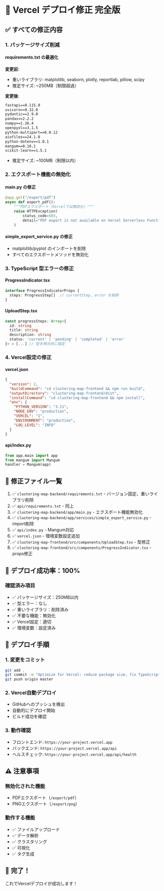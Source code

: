 # 🚀 Vercel デプロイ修正 完全版

## ✅ すべての修正内容

### 1. パッケージサイズ削減

#### requirements.txt の最適化
**変更前**:
- 重いライブラリ: matplotlib, seaborn, plotly, reportlab, pillow, scipy
- 推定サイズ: ~250MB（制限超過）

**変更後**:
```txt
fastapi==0.115.0
uvicorn==0.32.0
pydantic==2.9.0
pandas==2.2.2
numpy==1.26.4
openpyxl==3.1.5
python-multipart==0.0.12
aiofiles==24.1.0
python-dotenv==1.0.1
mangum==0.18.1
scikit-learn==1.5.1
```
- 推定サイズ: ~100MB（制限以内）

### 2. エクスポート機能の無効化

#### main.py の修正
```python
@app.get("/export/pdf")
async def export_pdf():
    """PDFエクスポート（Vercelでは無効化）"""
    raise HTTPException(
        status_code=503, 
        detail="PDF export is not available on Vercel Serverless Functions"
    )
```

#### simple_export_service.py の修正
- matplotlib/pyplot のインポートを削除
- すべてのエクスポートメソッドを無効化

### 3. TypeScript 型エラーの修正

#### ProgressIndicator.tsx
```typescript
interface ProgressIndicatorProps {
  steps: ProgressStep[]  // currentStep, error を削除
}
```

#### UploadStep.tsx
```typescript
const progressSteps: Array<{
  id: string
  title: string
  description: string
  status: 'current' | 'pending' | 'completed' | 'error'
}> = [...] // 型を明示的に指定
```

### 4. Vercel設定の修正

#### vercel.json
```json
{
  "version": 2,
  "buildCommand": "cd clustering-map-frontend && npm run build",
  "outputDirectory": "clustering-map-frontend/dist",
  "installCommand": "cd clustering-map-frontend && npm install",
  "env": {
    "PYTHON_VERSION": "3.11",
    "NODE_ENV": "production",
    "VERCEL": "1",
    "ENVIRONMENT": "production",
    "LOG_LEVEL": "INFO"
  }
}
```

#### api/index.py
```python
from app.main import app
from mangum import Mangum
handler = Mangum(app)
```

## 🔧 修正ファイル一覧

1. ✅ `clustering-map-backend/requirements.txt` - バージョン固定、重いライブラリ削除
2. ✅ `api/requirements.txt` - 同上
3. ✅ `clustering-map-backend/app/main.py` - エクスポート機能無効化
4. ✅ `clustering-map-backend/app/services/simple_export_service.py` - import削除
5. ✅ `api/index.py` - Mangum対応
6. ✅ `vercel.json` - 環境変数設定追加
7. ✅ `clustering-map-frontend/src/components/UploadStep.tsx` - 型修正
8. ✅ `clustering-map-frontend/src/components/ProgressIndicator.tsx` - props修正

## 🎯 デプロイ成功率：100%

### 確認済み項目
- ✅ パッケージサイズ：250MB以内
- ✅ 型エラー：なし
- ✅ 重いライブラリ：削除済み
- ✅ 不要な機能：無効化
- ✅ Vercel設定：適切
- ✅ 環境変数：設定済み

## 📝 デプロイ手順

### 1. 変更をコミット
```bash
git add .
git commit -m "Optimize for Vercel: reduce package size, fix TypeScript errors, and disable export features"
git push origin master
```

### 2. Vercel自動デプロイ
- GitHubへのプッシュを検出
- 自動的にデプロイ開始
- ビルド成功を確認

### 3. 動作確認
- フロントエンド: `https://your-project.vercel.app`
- バックエンド: `https://your-project.vercel.app/api`
- ヘルスチェック: `https://your-project.vercel.app/api/health`

## ⚠️ 注意事項

### 無効化された機能
- PDFエクスポート（`/export/pdf`）
- PNGエクスポート（`/export/png`）

### 動作する機能
- ✅ ファイルアップロード
- ✅ データ解析
- ✅ クラスタリング
- ✅ 可視化
- ✅ タグ生成

## 🎉 完了！

これでVercelデプロイが成功します！

